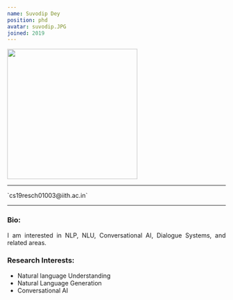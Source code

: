 ```yaml
---
name: Suvodip Dey
position: phd
avatar: suvodip.JPG
joined: 2019
---
```

 
 <img width="300" src="{{site.baseurl}}/images/people/{{page.avatar}}" data-action="zoom">
 <hr>
<i class="fa fa-envelope-o"></i> `cs19resch01003@iith.ac.in` 
<hr>

### Bio: 
<p style="text-align:justify">
I am interested in NLP, NLU, Conversational AI, Dialogue Systems, and related areas. </p>

### Research Interests:
- Natural language Understanding
- Natural Language Generation
- Conversational AI

